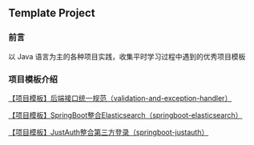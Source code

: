 ## Template Project

### 前言

以 Java 语言为主的各种项目实践，收集平时学习过程中遇到的优秀项目模板



### 项目模板介绍

[【项目模板】后端接口统一规范（validation-and-exception-handler）](https://gitee.com/ma_ying_fa/template-project/tree/master/validation-and-exception-handler)

[【项目模板】SpringBoot整合Elasticsearch（springboot-elasticsearch）](https://gitee.com/ma_ying_fa/template-project/tree/master/springboot-elasticsearch)

[【项目模板】JustAuth整合第三方登录（springboot-justauth）](https://gitee.com/ma_ying_fa/template-project/tree/master/springboot-justauth)

